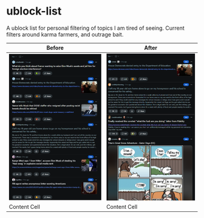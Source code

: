 # ublock-list
A ublock list for personal filtering of topics I am tired of seeing.   Current filters around karma farmers, and outrage bait. 


| Before  | After |
| ------------- | ------------- |
| ![Before adding filter](https://github.com/maus-me/ublock-list/blob/main/before.png?raw=true "Before")  | ![After adding filter](https://github.com/maus-me/ublock-list/blob/main/after.png?raw=true "After")  |
| Content Cell  | Content Cell  |





